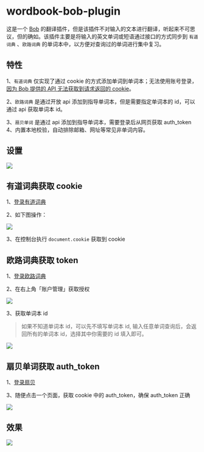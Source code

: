 # wordbook-bob-plugin

这是一个 [Bob](https://github.com/ripperhe/Bob) 的翻译插件，但是该插件不对输入的文本进行翻译，听起来不可思议，但的确如。该插件主要是将输入的英文单词或短语通过接口的方式同步到 `有道词典` 、`欧路词典`
的单词本中，以方便对查询过的单词进行集中复习。

## 特性

1、`有道词典` 仅实现了通过 cookie 的方式添加单词到单词本；无法使用账号登录，[因为 Bob 提供的 API 无法获取到请求返回的
cookie](https://github.com/ripperhe/Bob/issues/115)。

2、`欧路词典` 是通过开放 api 添加到指导单词本，但是需要指定单词本的 id，可以通过 api 获取单词本 id。

3、`扇贝单词` 是通过 api 添加到指导单词本，需要登录后从网页获取 auth_token
4、内置本地校验，自动排除邮箱、网址等常见非单词内容。
## 设置

![](imgs/1.png)

## 有道词典获取 cookie

1、[登录有道词典](https://dict.youdao.com/)

2、如下图操作：

![](imgs/2.png)

3、在控制台执行 `document.cookie` 获取到 cookie

## 欧路词典获取 token

1、[登录欧路词典](https://dict.eudic.net/)

2、在右上角「账户管理」获取授权

![](imgs/3.png)

3、获取单词本 id
> 如果不知道单词本 id，可以先不填写单词本 id, 输入任意单词查询后，会返回所有的单词本 id，选择其中你需要的 id 填入即可。

![](imgs/4.png)

## 扇贝单词获取 auth_token
1、[登录扇贝](https://www.shanbay.com/)

3、随便点击一个页面，获取 cookie 中的 auth_token，确保 auth_token 正确

![](imgs/6.png)
## 效果

![](imgs/5.png)
